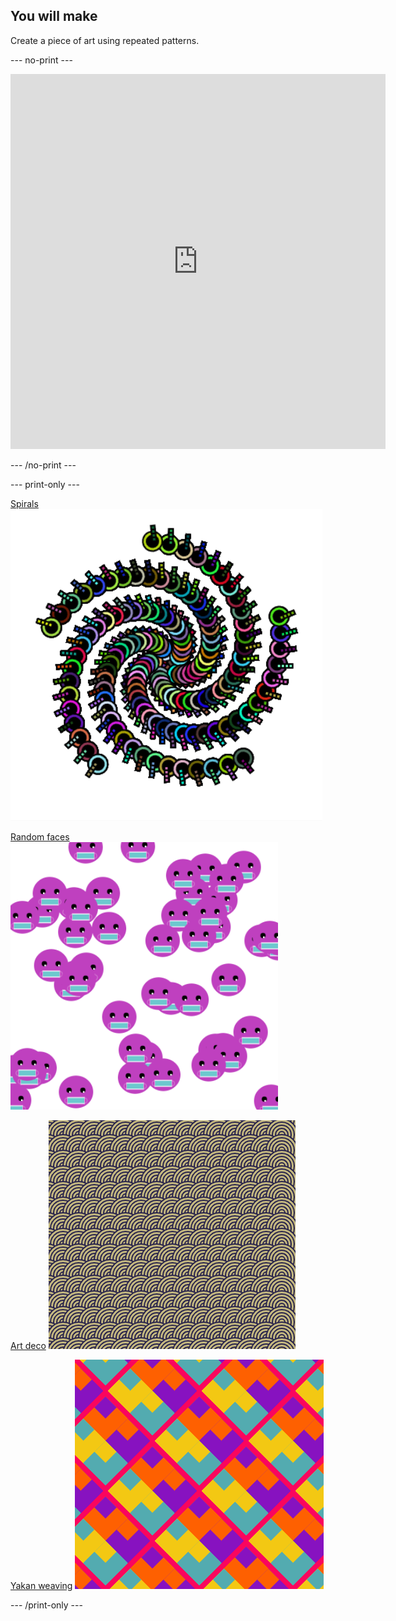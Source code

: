 ## You will make

Create a piece of art using repeated patterns. 

--- no-print ---
<iframe src="https://editor.raspberrypi.org/en/embed/viewer/repeated-patterns-example" width="600" height="600" frameborder="0" marginwidth="0" marginheight="0" allowfullscreen>
</iframe>

--- /no-print ---

--- print-only ---

[Spirals](https://editor.raspberrypi.org/en/projects/spirals-pattern-example)
![Complete Spirals project.](images/spirals.png)

[Random faces](https://editor.raspberrypi.org/en/projects/random-faces-example)
![Complete Random faces project.](images/random_faces.png)

[Art deco](https://editor.raspberrypi.org/en/projects/art-deco-example)
![Complete Art deco project.](images/art_deco.png)

[Yakan weaving](https://editor.raspberrypi.org/en/projects/yakan-weaving-example)
![Complete Yakan weaving project.](images/yakan.png)

--- /print-only ---

